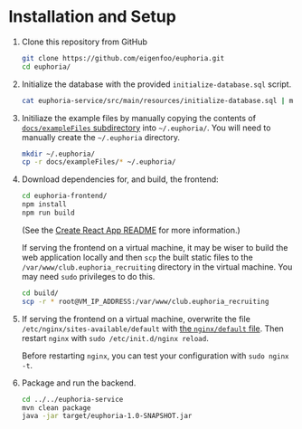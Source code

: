 # Installation and Setup

1. Clone this repository from GitHub

    ```bash
    git clone https://github.com/eigenfoo/euphoria.git
    cd euphoria/
    ```

2. Initialize the database with the provided `initialize-database.sql` script.

    ```bash
    cat euphoria-service/src/main/resources/initialize-database.sql | mysql -u root -p
    ```

3. Initiliaze the example files by manually copying the contents of
   [`docs/exampleFiles`
   subdirectory](https://github.com/eigenfoo/euphoria/tree/master/docs/exampleFiles)
   into `~/.euphoria/`. You will need to manually create the `~/.euphoria`
   directory.

   ```bash
   mkdir ~/.euphoria/
   cp -r docs/exampleFiles/* ~/.euphoria/
   ```

4. Download dependencies for, and build, the frontend:

    ```bash
    cd euphoria-frontend/
    npm install
    npm run build
    ```

   (See the [Create React App
   README](https://github.com/eigenfoo/euphoria/blob/master/euphoria-frontend/README.md)
   for more information.)

   If serving the frontend on a virtual machine, it may be wiser to build the
   web application locally and then `scp` the built static files to the
   `/var/www/club.euphoria_recruiting` directory in the virtual machine. You may
   need `sudo` privileges to do this.

   ```bash
   cd build/
   scp -r * root@VM_IP_ADDRESS:/var/www/club.euphoria_recruiting
   ```

5. If serving the frontend on a virtual machine, overwrite the file
   `/etc/nginx/sites-available/default` with [the `nginx/default`
   file](https://github.com/eigenfoo/euphoria/blob/master/nginx/default). Then
   restart `nginx` with `sudo /etc/init.d/nginx reload`.

   Before restarting `nginx`, you can test your configuration with `sudo nginx
   -t`.

6. Package and run the backend.

    ```bash
    cd ../../euphoria-service
    mvn clean package
    java -jar target/euphoria-1.0-SNAPSHOT.jar
    ```
